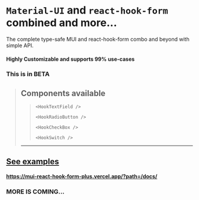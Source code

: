 # `Material-UI` and `react-hook-form` combined and more... 


The complete type-safe MUI and react-hook-form combo and beyond with simple API.

#### Highly Customizable and supports 99% use-cases


### This is in **BETA** 

>## Components available 
>
>> ```<HookTextField />```
>>
>> ```<HookRadioButton />```
>>
>> ```<HookCheckBox />```
>>
>> ```<HookSwitch />```
>------
>

## [See examples](https://mui-react-hook-form-plus.vercel.app/?path=/docs/)

#### https://mui-react-hook-form-plus.vercel.app/?path=/docs/

### MORE IS COMING...